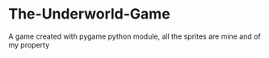 # The-Underworld-Game
A game created with pygame python module, all the sprites are mine and of my property
